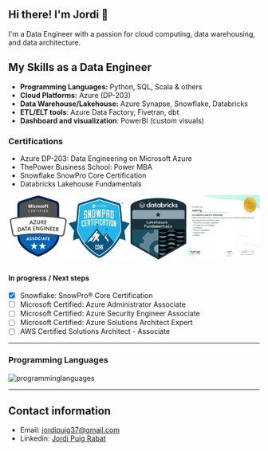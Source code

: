 ## Hi there! I'm Jordi 👋

I'm a Data Engineer with a passion for cloud computing, data warehousing, and data architecture.

## My Skills as a Data Engineer

* __Programming Languages:__ Python, SQL, Scala & others
* __Cloud Platforms:__ Azure (DP-203)
* __Data Warehouse/Lakehouse:__ Azure Synapse, Snowflake, Databricks
* __ETL/ELT tools__: Azure Data Factory, Fivetran, dbt
* __Dashboard and visualization__: PowerBI (custom visuals)

### Certifications

* Azure DP-203: Data Engineering on Microsoft Azure
* ThePower Business School: Power MBA
* Snowflake SnowPro Core Certification
* Databricks Lakehouse Fundamentals

<div style="display: flex; align-items: flex-start;">
    <a target="_blank" href = "https://www.credly.com/badges/35e7e7d1-7e96-4d48-964d-99267b758f07/public_url">
        <img src="microsoft-certified-azure-data-engineer-associate.png"
            alt="Microsoft Certified Azure Data Engineer Associate"
            height="125"
            style="margin-right: 20px;">
    </a>
    <a target="_blank" href="https://achieve.snowflake.com/7a2bcb51-7023-4c96-ae18-1dcdabc23888#gs.1o929v">
        <img src="snowflake-snowpro-core.png"
             alt="Hands-On Essentials: Data Engineering Workshop"
             height="130">
    </a>
    </a>
    <a target="_blank" href="https://verified.sertifier.com/es/verify/99021844314073/?ref=email">
        <img src="fundamentals-badge-lakehouse.svg"
             alt="Databricks Lakehouse Fundamentals"
             height="135" width="135">
    </a>
    <a target="_blank" href="https://verified.sertifier.com/es/verify/99021844314073/?ref=email">
        <img src="the-power-mba-certificate.png"
             alt="The Power MBA Certificate"
             height="125">
    </a>
</div>


#### In progress / Next steps

* [x] Snowflake: SnowPro® Core Certification
* [ ] Microsoft Certified: Azure Administrator Associate
* [ ] Microsoft Certified: Azure Security Engineer Associate
* [ ] Microsoft Certified: Azure Solutions Architect Expert
* [ ] AWS Certified Solutions Architect - Associate

---
### Programming Languages

<img align="center" src="https://github-readme-stats.vercel.app/api/top-langs?username=jordipuig37&show_icons=true&locale=en&layout=compact" alt="programminglanguages" />

---

## Contact information

* Email: jordipuig37@gmail.com
* Linkedin: [Jordi Puig Rabat][linkedin]

[linkedin]: https://www.linkedin.com/in/jordi-puig-rabat/
